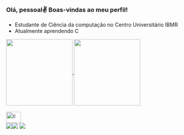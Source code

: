 ### Olá, pessoal✌ Boas-vindas ao meu perfil!

- Estudante de Ciência da computação no Centro Universitário IBMR
- Atualmente aprendendo C

 
 <div>
  <a href="https://github.com/RodrigoIamim">
  <img align="center" height="180em" src="https://github-readme-stats.vercel.app/api?username=RodrigoIamim&show_icons=true&theme=dark&include_all_commits=true&count_private=true"/>
  <img align="center" height="180em" src="https://github-readme-stats.vercel.app/api/top-langs/?username=RodrigoIamim&layout=compact&langs_count=7&theme=dark"/>
</div>
  <div style="display: inline_block"><br>
   <img alt="c" height="30" width="40" src="https://cdn.jsdelivr.net/gh/devicons/devicon/icons/c/c-original.svg" />
  </div>
  
  <div>
  <a href="https://www.instagram.com/rodrigo.r.iamim/" target="_blank"><img src="https://img.shields.io/badge/-Instagram-%23E4405F?style=for-the-badge&logo=instagram&logoColor=white" target="_blank"></a
    <a href = "mailto:contatorodrigoiamim@gmail.com"><img src="https://img.shields.io/badge/-Gmail-%23333?style=for-the-badge&logo=gmail&logoColor=white" target="_blank"></a>
  <a href="https://www.linkedin.com/in/rodrigo-ramos-iamim-2339a3203/" target="_blank"><img src="https://img.shields.io/badge/-LinkedIn-%230077B5?style=for-the-badge&logo=linkedin&logoColor=white" target="_blank"></a> 
  </div>
 
 
